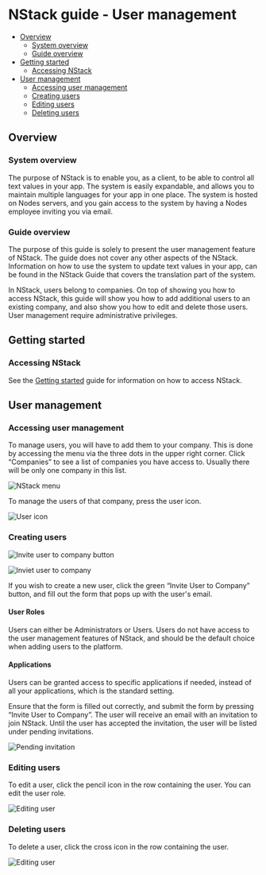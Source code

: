 # NStack guide - User management

* [Overview](#overview)
	* [System overview](#system-overview)
	* [Guide overview](#guide-overview)
* [Getting started](#getting-started)
	* [Accessing NStack](#accessing-nstack)
* [User management](#user-management)
	* [Accessing user management](#accessing-user-management)
	* [Creating users](#creating-users)
	* [Editing users](#editing-users)
	* [Deleting users](#deleting-users)

## Overview
### System overview

The purpose of NStack is to enable you, as a client, to be able to control all text values in your app. The system is easily expandable, and allows you to maintain multiple languages for your app in one place. The system is hosted on Nodes servers, and you gain access to the system by having a Nodes employee inviting you via email.

### Guide overview

The purpose of this guide is solely to present the user management feature of NStack. The guide does not cover any other aspects of the NStack. Information on how to use the system to update text values in your app, can be found in the NStack Guide that covers the translation part of the system.

In NStack, users belong to companies. On top of showing you how to access NStack, this guide will show you how to add additional users to an existing company, and also show you how to edit and delete those users. User management require administrative privileges.

## Getting started
### Accessing NStack

See the [Getting started](Getting_started.md) guide for information on how to access NStack.

## User management
### Accessing user management

To manage users, you will have to add them to your company. This is done by accessing the menu via the three dots in the upper right corner. Click “Companies” to see a list of companies you have access to. Usually there will be only one company in this list. 

![NStack menu](images/UserManagement/nstack-menu.png)

To manage the users of that company, press the user icon.

![User icon](images/UserManagement/manage_users.png)

### Creating users

![Invite user to company button](images/UserManagement/invite_user_to_company_button.png)

![Inviet user to company](images/UserManagement/invite_user_to_company.png)

If you wish to create a new user, click the green “Invite User to Company” button, and fill out the form that pops up with the user's email.

#### User Roles

Users can either be Administrators or Users. Users do not have access to the user management features of NStack, and should be the default choice when adding users to the platform.

#### Applications

Users can be granted access to specific applications if needed, instead of all your applications, which is the standard setting.

Ensure that the form is filled out correctly, and submit the form by pressing “Invite User to Company”. The user will receive an email with an invitation to join NStack. Until the user has accepted the invitation, the user will be listed under pending invitations.

![Pending invitation](images/UserManagement/pending_invitations.png)

### Editing users

To edit a user, click the pencil icon in the row containing the user. You can edit the user role.

![Editing user](images/UserManagement/editing_user.png)

### Deleting users

To delete a user, click the cross icon in the row containing the user.

![Editing user](images/UserManagement/editing_user.png)